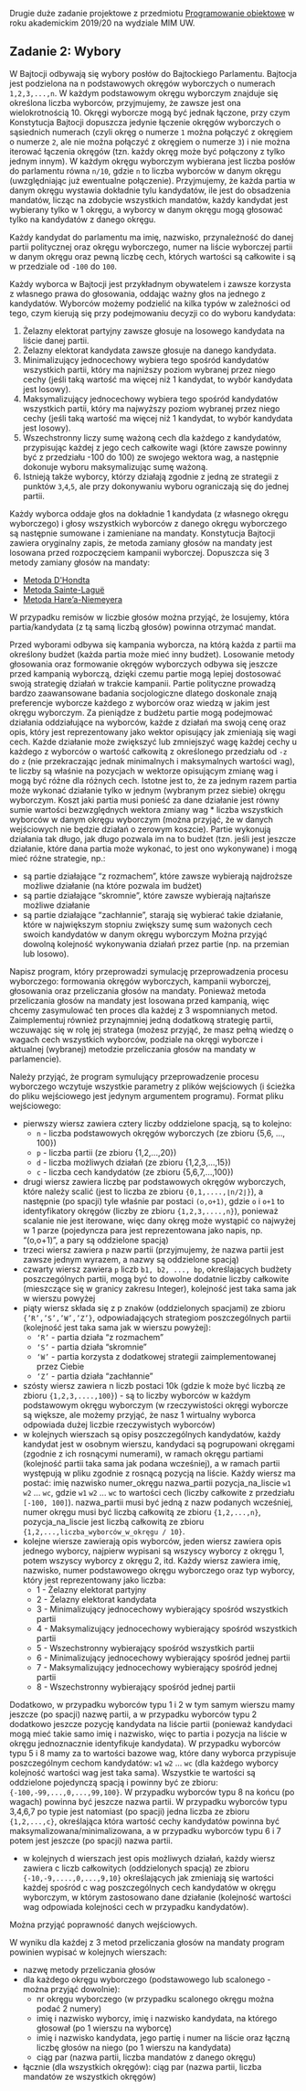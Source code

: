Drugie duże zadanie projektowe z przedmiotu [Programowanie obiektowe](https://usosweb.mimuw.edu.pl/kontroler.php?_action=katalog2/przedmioty/pokazPrzedmiot&kod=1000-212bPO) w roku akademickim 2019/20 na wydziale MIM UW.

## Zadanie 2: Wybory
W Bajtocji odbywają się wybory posłów do Bajtockiego Parlamentu. Bajtocja jest podzielona
na n podstawowych okręgów wyborczych o numerach `1,2,3,...,n`. W każdym podstawowym
okręgu wyborczym znajduje się określona liczba wyborców, przyjmujemy, że zawsze jest
ona wielokrotnością 10. Okręgi wyborcze mogą być jednak łączone, przy czym Konstytucja
Bajtocji dopuszcza jedynie łączenie okręgów wyborczych o sąsiednich numerach (czyli
okręg o numerze `1` można połączyć z okręgiem o numerze `2`, ale nie można połączyć z
okręgiem o numerze `3`) i nie można iterować łączenia okręgów (tzn. każdy okręg może być
połączony z tylko jednym innym). W każdym okręgu wyborczym wybierana jest liczba
posłów do parlamentu równa `n/10`, gdzie `n` to liczba wyborców w danym okręgu
(uwzględniając już ewentualne połączenie). Przyjmujemy, że każda partia w danym okręgu
wystawia dokładnie tylu kandydatów, ile jest do obsadzenia mandatów, licząc na zdobycie
wszystkich mandatów, każdy kandydat jest wybierany tylko w 1 okręgu, a wyborcy w danym
okręgu mogą głosować tylko na kandydatów z danego okręgu.

Każdy kandydat do parlamentu ma imię, nazwisko, przynależność do danej partii politycznej
oraz okręgu wyborczego, numer na liście wyborczej partii w danym okręgu oraz pewną
liczbę cech, których wartości są całkowite i są w przedziale od `-100` do `100`.

Każdy wyborca w Bajtocji jest przykładnym obywatelem i zawsze korzysta z własnego prawa
do głosowania, oddając ważny głos na jednego z kandydatów. Wyborców możemy podzielić
na kilka typów w zależności od tego, czym kierują się przy podejmowaniu decyzji co do
wyboru kandydata:

1. Żelazny elektorat partyjny zawsze głosuje na losowego kandydata na liście danej
    partii.
2. Żelazny elektorat kandydata zawsze głosuje na danego kandydata.
3. Minimalizujący jednocechowy wybiera tego spośród kandydatów wszystkich partii,
    który ma najniższy poziom wybranej przez niego cechy (jeśli taką wartość ma więcej
    niż 1 kandydat, to wybór kandydata jest losowy).
4. Maksymalizujący jednocechowy wybiera tego spośród kandydatów wszystkich partii,
    który ma najwyższy poziom wybranej przez niego cechy (jeśli taką wartość ma więcej
    niż 1 kandydat, to wybór kandydata jest losowy).
5. Wszechstronny liczy sumę ważoną cech dla każdego z kandydatów, przypisując
    każdej z jego cech całkowite wagi (które zawsze powinny być z przedziału -100 do
    100) ze swojego wektora wag, a następnie dokonuje wyboru maksymalizując sumę
    ważoną.
6. Istnieją także wyborcy, którzy działają zgodnie z jedną ze strategii z punktów `3`,`4`,`5`,
    ale przy dokonywaniu wyboru ograniczają się do jednej partii.
    
Każdy wyborca oddaje głos na dokładnie 1 kandydata (z własnego okręgu wyborczego) i
głosy wszystkich wyborców z danego okręgu wyborczego są następnie sumowane i
zamieniane na mandaty. Konstytucja Bajtocji zawiera oryginalny zapis, że metoda zamiany
głosów na mandaty jest losowana przed rozpoczęciem kampanii wyborczej. Dopuszcza się
3 metody zamiany głosów na mandaty:
* [Metoda D'Hondta](https://pl.wikipedia.org/wiki/Metoda_D’Hondta)
* [Metoda Sainte-Laguë](https://pl.wikipedia.org/wiki/Metoda_Sainte-Laguë#Przykład)
* [Metoda Hare’a-Niemeyera](https://pl.wikipedia.org/wiki/Metoda_Hare’a-Niemeyera)

W przypadku remisów w liczbie głosów można przyjąć, że losujemy, która partia/kandydata
(z tą samą liczbą głosów) powinna otrzymać mandat.

Przed wyborami odbywa się kampania wyborcza, na którą każda z partii ma określony
budżet (każda partia może mieć inny budżet). Losowanie metody głosowania oraz
formowanie okręgów wyborczych odbywa się jeszcze przed kampanią wyborczą, dzięki
czemu partie mogą lepiej dostosować swoją strategię działań w trakcie kampanii. Partie
polityczne prowadzą bardzo zaawansowane badania socjologiczne dlatego doskonale znają
preferencje wyborcze każdego z wyborców oraz wiedzą w jakim jest okręgu wyborczym. Za
pieniądze z budżetu partie mogą podejmować działania oddziałujące na wyborców, każde z
działań ma swoją cenę oraz opis, który jest reprezentowany jako wektor opisujący jak
zmieniają się wagi cech. Każde działanie może zwiększyć lub zmniejszyć wagę każdej
cechy u każdego z wyborców o wartość całkowitą z określonego przedziału od `-z` do `z` (nie
przekraczając jednak minimalnych i maksymalnych wartości wag), te liczby są właśnie na
pozycjach w wektorze opisującym zmianę wag i mogą być różne dla różnych cech. Istotne
jest to, że za jednym razem partia może wykonać działanie tylko w jednym (wybranym przez
siebie) okręgu wyborczym. Koszt jaki partia musi ponieść za dane działanie jest równy sumie
wartości bezwzględnych wektora zmiany wag * liczba wszystkich wyborców w danym okręgu
wyborczym (można przyjąć, że w danych wejściowych nie będzie działań o zerowym
koszcie). Partie wykonują działania tak długo, jak długo pozwala im na to budżet (tzn. jeśli
jest jeszcze działanie, które dana partia może wykonać, to jest ono wykonywane) i mogą
mieć różne strategie, np.:
* są partie działające “z rozmachem”, które zawsze wybierają najdroższe możliwe
działanie (na które pozwala im budżet)
* są partie działające “skromnie”, które zawsze wybierają najtańsze możliwe działanie
* są partie działające “zachłannie”, starają się wybierać takie działanie, które w
największym stopniu zwiększy sumę sum ważonych cech swoich kandydatów w
danym okręgu wyborczym
Można przyjąć dowolną kolejność wykonywania działań przez partie (np. na przemian lub
losowo).

Napisz program, który przeprowadzi symulację przeprowadzenia procesu wyborczego:
formowania okręgów wyborczych, kampanii wyborczej, głosowania oraz przeliczania głosów
na mandaty. Ponieważ metoda przeliczania głosów na mandaty jest losowana przed
kampanią, więc chcemy zasymulować ten proces dla każdej z 3 wspomnianych metod.
Zaimplementuj również przynajmniej jedną dodatkową strategię partii, wczuwając się w rolę
jej stratega (możesz przyjąć, że masz pełną wiedzę o wagach cech wszystkich wyborców,
podziale na okręgi wyborcze i aktualnej (wybranej) metodzie przeliczania głosów na
mandaty w parlamencie).

Należy przyjąć, że program symulujący przeprowadzenie procesu wyborczego wczytuje
wszystkie parametry z plików wejściowych (i ścieżka do pliku wejściowego jest jedynym
argumentem programu). Format pliku wejściowego:


* pierwszy wiersz zawiera cztery liczby oddzielone spacją, są to kolejno:
  * `n` - liczba podstawowych okręgów wyborczych (ze zbioru {5,6, ..., 100})
  * `p` - liczba partii (ze zbioru {1,2,...,20})
  * `d` - liczba możliwych działań (ze zbioru {1,2,3,...,15})
  * `c` - liczba cech kandydatów (ze zbioru {5,6,7,...,100})
* drugi wiersz zawiera liczbę par podstawowych okręgów wyborczych, które należy
scalić (jest to liczba ze zbioru `{0,1,....,⌊n/2⌋}`), a następnie (po spacji) tyle właśnie par
postaci `(o,o+1)`, gdzie `o` i `o+1` to identyfikatory okręgów (liczby ze zbioru `{1,2,3,....,n}`),
ponieważ scalanie nie jest iterowane, więc dany okręg może wystąpić co najwyżej w
1 parze (pojedyncza para jest reprezentowana jako napis, np. “(o,o+1)”, a pary są
oddzielone spacją)
* trzeci wiersz zawiera `p` nazw partii (przyjmujemy, że nazwa partii jest zawsze jednym
wyrazem, a nazwy są oddzielone spacją)
* czwarty wiersz zawiera `p` liczb `b1, b2, ..., bp`, określających budżety poszczególnych
partii, mogą być to dowolne dodatnie liczby całkowite (mieszczące się w granicy
zakresu Integer), kolejność jest taka sama jak w wierszu powyżej
* piąty wiersz składa się z p znaków (oddzielonych spacjami) ze zbioru `{’R’,’S’,’W’,’Z’}`,
odpowiadających strategiom poszczególnych partii (kolejność jest taka sama jak w
wierszu powyżej):
  * `‘R’` - partia działa “z rozmachem”
  * `‘S’` - partia działa “skromnie”
  *  `‘W’` - partia korzysta z dodatkowej strategii zaimplementowanej przez Ciebie
  * `‘Z’` - partia działa “zachłannie”
* szósty wiersz zawiera n liczb postaci 10k (gdzie k może być liczbą ze zbioru
`{1,2,3,....,100}`) - są to liczby wyborców w każdym podstawowym okręgu wyborczym
(w rzeczywistości okręgi wyborcze są większe, ale możemy przyjąć, że nasz 1
wirtualny wyborca odpowiada dużej liczbie rzeczywistych wyborców)
* w kolejnych wierszach są opisy poszczególnych kandydatów, każdy kandydat jest w
osobnym wierszu, kandydaci są pogrupowani okręgami (zgodnie z ich rosnącymi
numerami), w ramach okręgu partiami (kolejność partii taka sama jak podana
wcześniej), a w ramach partii występują w pliku zgodnie z rosnącą pozycją na liście.
Każdy wiersz ma postać: imię nazwisko numer_okręgu nazwa_partii
pozycja_na_liscie `w1` `w2` ... `wc`, gdzie `w1` `w2` ... `wc` to wartości cech (liczby całkowite z
przedziału `[-100, 100]`). nazwa_partii musi być jedną z nazw podanych wcześniej,
numer okręgu musi być liczbą całkowitą ze zbioru `{1,2,...,n}`, pozycja_na_liscie jest
liczbą całkowitą ze zbioru `{1,2,...,liczba_wyborców_w_okręgu / 10}`.
* kolejne wiersze zawierają opis wyborców, jeden wiersz zawiera opis jednego
wyborcy, najpierw wypisani są wszyscy wyborcy z okręgu 1, potem wszyscy wyborcy
z okręgu 2, itd. Każdy wiersz zawiera imię, nazwisko, numer podstawowego okręgu
wyborczego oraz typ wyborcy, który jest reprezentowany jako liczba:
  * 1 - Żelazny elektorat partyjny
  * 2 - Żelazny elektorat kandydata
  * 3 - Minimalizujący jednocechowy wybierający spośród wszystkich partii
  * 4 - Maksymalizujący jednocechowy wybierający spośród wszystkich partii
  * 5 - Wszechstronny wybierający spośród wszystkich partii
  * 6 - Minimalizujący jednocechowy wybierający spośród jednej partii
  * 7 - Maksymalizujący jednocechowy wybierający spośród jednej partii
  * 8 - Wszechstronny wybierający spośród jednej partii
  
Dodatkowo, w przypadku wyborców typu 1 i 2 w tym samym wierszu mamy jeszcze
(po spacji) nazwę partii, a w przypadku wyborców typu 2 dodatkowo jeszcze pozycję
kandydata na liście partii (ponieważ kandydaci mogą mieć takie samo imię i
nazwisko, więc to partia i pozycja na liście w okręgu jednoznacznie identyfikuje
kandydata). W przypadku wyborców typu 5 i 8 mamy za to wartości bazowe wag,
które dany wyborca przypisuje poszczególnym cechom kandydatów: `w1` `w2` ... `wc`
(dla każdego wyborcy kolejność wartości wag jest taka sama). Wszystkie te wartości
są oddzielone pojedynczą spacją i powinny być ze zbioru: `{-100,-99,...,0,...,99,100}`.
W przypadku wyborców typu 8 na końcu (po wagach) powinna być jeszcze nazwa
partii. W przypadku wyborców typu 3,4,6,7 po typie jest natomiast (po spacji) jedna
liczba ze zbioru `{1,2,...,c}`, określająca która wartość cechy kandydatów powinna być
maksymalizowana/minimalizowana, a w przypadku wyborców typu 6 i 7 potem jest
jeszcze (po spacji) nazwa partii.
* w kolejnych d wierszach jest opis możliwych działań, każdy wiersz zawiera c liczb
całkowitych (oddzielonych spacją) ze zbioru `{-10,-9,....,0,...,9,10}` określających jak
zmieniają się wartości każdej spośród c wag poszczególnych cech kandydatów w
okręgu wyborczym, w którym zastosowano dane działanie (kolejność wartości wag
odpowiada kolejności cech w przypadku kandydatów).

Można przyjąć poprawność danych wejściowych.

W wyniku dla każdej z 3 metod przeliczania głosów na mandaty program powinien wypisać
w kolejnych wierszach:
* nazwę metody przeliczania głosów
* dla każdego okręgu wyborczego (podstawowego lub scalonego - można przyjąć dowolnie):
  * nr okręgu wyborczego (w przypadku scalonego okręgu można podać 2 numery)
  * imię i nazwisko wyborcy, imię i nazwisko kandydata, na którego głosował (po 1 wierszu na wyborcę)
  * imię i nazwisko kandydata, jego partię i numer na liście oraz łączną liczbę głosów na niego (po 1 wierszu na kandydata)
  * ciąg par (nazwa partii, liczba mandatów z danego okręgu)
* łącznie (dla wszystkich okręgów): ciąg par (nazwa partii, liczba mandatów ze wszystkich okręgów)



